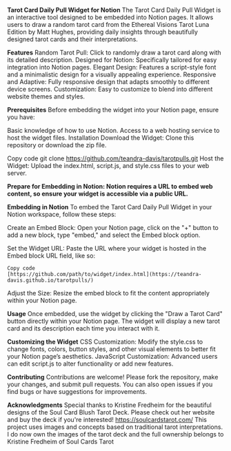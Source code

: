**Tarot Card Daily Pull Widget for Notion**
The Tarot Card Daily Pull Widget is an interactive tool designed to be embedded into Notion pages. It allows users to draw a random tarot card from the Ethereal Visions Tarot Luna Edition by Matt Hughes, providing daily insights through beautifully designed tarot cards and their interpretations.

**Features**
  Random Tarot Pull: Click to randomly draw a tarot card along with its detailed description.
  Designed for Notion: Specifically tailored for easy integration into Notion pages.
  Elegant Design: Features a script-style font and a minimalistic design for a visually appealing experience.
  Responsive and Adaptive: Fully responsive design that adapts smoothly to different device screens.
  Customization: Easy to customize to blend into different website themes and styles.

**Prerequisites**
Before embedding the widget into your Notion page, ensure you have:

  Basic knowledge of how to use Notion.
  Access to a web hosting service to host the widget files.
  Installation
  Download the Widget: Clone this repository or download the zip file.

  Copy code
  git clone https://github.com/teandra-davis/tarotpulls.git
  Host the Widget: Upload the index.html, script.js, and style.css files to your web server.

**Prepare for Embedding in Notion: Notion requires a URL to embed web content, so ensure your widget is accessible via a public URL.**

**Embedding in Notion**
To embed the Tarot Card Daily Pull Widget in your Notion workspace, follow these steps:

  Create an Embed Block: Open your Notion page, click on the "+" button to add a new block, type "embed," and select the Embed block option.
  
  Set the Widget URL: Paste the URL where your widget is hosted in the Embed block URL field, like so:
  
    Copy code
    [https://github.com/path/to/widget/index.html](https://teandra-davis.github.io/tarotpulls/)

  Adjust the Size: Resize the embed block to fit the content appropriately within your Notion page.

**Usage**
Once embedded, use the widget by clicking the "Draw a Tarot Card" button directly within your Notion page. The widget will display a new tarot card and its description each time you interact with it.

**Customizing the Widget**
CSS Customization: Modify the style.css to change fonts, colors, button styles, and other visual elements to better fit your Notion page’s aesthetics.
JavaScript Customization: Advanced users can edit script.js to alter functionality or add new features.

**Contributing**
Contributions are welcome! Please fork the repository, make your changes, and submit pull requests. You can also open issues if you find bugs or have suggestions for improvements.


**Acknowledgments**
Special thanks to Kristine Fredheim for the beautiful designs of the Soul Card Blush Tarot Deck. Please check out her website and buy the deck if you're interested! https://soulcardstarot.com/
This project uses images and concepts based on traditional tarot interpretations.
I do now own the images of the tarot deck and the full ownership belongs to Kristine Fredheim of Soul Cards Tarot
